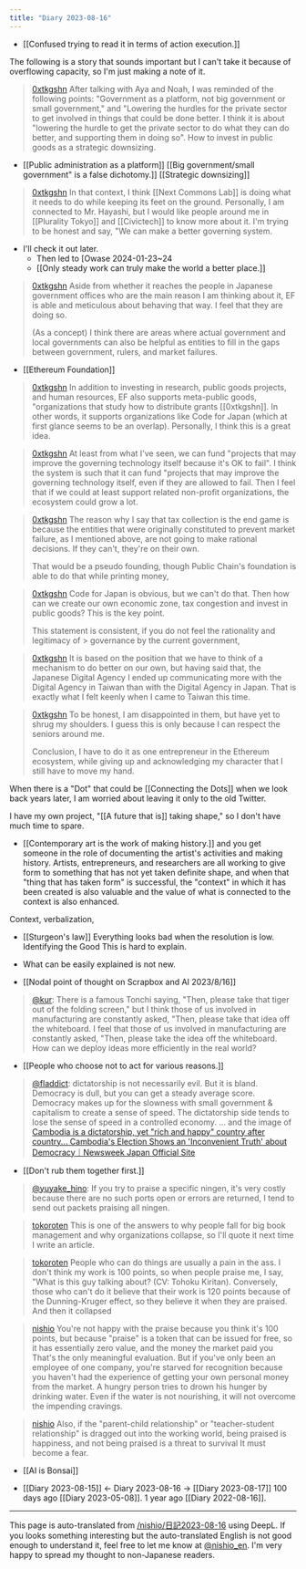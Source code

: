```yaml
---
title: "Diary 2023-08-16"
---
```


- [[Confused trying to read it in terms of action execution.]]


The following is a story that sounds important but I can't take it because of overflowing capacity, so I'm just making a note of it.
> [0xtkgshn](https://twitter.com/0xtkgshn/status/1691446051507773444) After talking with Aya and Noah, I was reminded of the following points: "Government as a platform, not big government or small government," and "Lowering the hurdles for the private sector to get involved in things that could be done better. I think it is about "lowering the hurdle to get the private sector to do what they can do better, and supporting them in doing so". How to invest in public goods as a strategic downsizing.
- [[Public administration as a platform]]
[[Big government/small government" is a false dichotomy.]]
[[Strategic downsizing]]

> [0xtkgshn](https://twitter.com/0xtkgshn/status/1691446569512673280) In that context, I think [[Next Commons Lab]] is doing what it needs to do while keeping its feet on the ground. Personally, I am connected to Mr. Hayashi, but I would like people around me in [[Plurality Tokyo]] and [[Civictech]] to know more about it. I'm trying to be honest and say, "We can make a better governing system.
- I'll check it out later.
    - Then led to [Owase 2024-01-23~24
    - [[Only steady work can truly make the world a better place.]]

> [0xtkgshn](https://twitter.com/0xtkgshn/status/1691447201099329536) Aside from whether it reaches the people in Japanese government offices who are the main reason I am thinking about it, EF is able and meticulous about behaving that way. I feel that they are doing so.
>
>  (As a concept) I think there are areas where actual government and local governments can also be helpful as entities to fill in the gaps between government, rulers, and market failures.
- [[Ethereum Foundation]]

> [0xtkgshn](https://twitter.com/0xtkgshn/status/1691448283775000576) In addition to investing in research, public goods projects, and human resources, EF also supports meta-public goods, "organizations that study how to distribute grants [[0xtkgshn]]. In other words, it supports organizations like Code for Japan (which at first glance seems to be an overlap). Personally, I think this is a great idea.

> [0xtkgshn](https://twitter.com/0xtkgshn/status/1691448676168974336) At least from what I've seen, we can fund "projects that may improve the governing technology itself because it's OK to fail". I think the system is such that it can fund "projects that may improve the governing technology itself, even if they are allowed to fail. Then I feel that if we could at least support related non-profit organizations, the ecosystem could grow a lot.

> [0xtkgshn](https://twitter.com/0xtkgshn/status/1691449341737873410) The reason why I say that tax collection is the end game is because the entities that were originally constituted to prevent market failure, as I mentioned above, are not going to make rational decisions. If they can't, they're on their own.
>
>  That would be a pseudo founding, though Public Chain's foundation is able to do that while printing money,

> [0xtkgshn](https://twitter.com/0xtkgshn/status/1691450144187953152) Code for Japan is obvious, but we can't do that. Then how can we create our own economic zone, tax congestion and invest in public goods? This is the key point.
>
>  This statement is consistent, if you do not feel the rationality and legitimacy of > governance by the current government,

> [0xtkgshn](https://twitter.com/0xtkgshn/status/1691450533700354048) It is based on the position that we have to think of a mechanism to do better on our own, but having said that, the Japanese Digital Agency I ended up communicating more with the Digital Agency in Taiwan than with the Digital Agency in Japan. That is exactly what I felt keenly when I came to Taiwan this time.

> [0xtkgshn](https://twitter.com/0xtkgshn/status/1691450719336116224) To be honest, I am disappointed in them, but have yet to shrug my shoulders. I guess this is only because I can respect the seniors around me.
>
>  Conclusion, I have to do it as one entrepreneur in the Ethereum ecosystem, while giving up and acknowledging my character that I still have to move my hand.

When there is a "Dot" that could be [[Connecting the Dots]] when we look back years later, I am worried about leaving it only to the old Twitter.

I have my own project, "[[A future that is]] taking shape," so I don't have much time to spare.
- [[Contemporary art is the work of making history.]] and you get someone in the role of documenting the artist's activities and making history.
Artists, entrepreneurs, and researchers are all working to give form to something that has not yet taken definite shape, and when that "thing that has taken form" is successful, the "context" in which it has been created is also valuable and the value of what is connected to the context is also enhanced.

Context, verbalization,
- [[Sturgeon's law]]
Everything looks bad when the resolution is low.
Identifying the Good
This is hard to explain.
- What can be easily explained is not new.



- [[Nodal point of thought on Scrapbox and AI 2023/8/16]]



> [@kur](https://twitter.com/kur/status/1691357225787568128): There is a famous Tonchi saying, "Then, please take that tiger out of the folding screen," but I think those of us involved in manufacturing are constantly asked, "Then, please take that idea off the whiteboard. I feel that those of us involved in manufacturing are constantly asked, "Then, please take the idea off the whiteboard. How can we deploy ideas more efficiently in the real world?


- [[People who choose not to act for various reasons.]]

> [@fladdict](https://twitter.com/fladdict/status/1691641762698424485?s=46&t=gkSZtjGEtUZPO0JCzBxCBw): dictatorship is not necessarily evil. But it is bland. Democracy is dull, but you can get a steady average score.
> Democracy makes up for the slowness with small government & capitalism to create a sense of speed. The dictatorship side tends to lose the sense of speed in a controlled economy. ... and the image of
> [Cambodia is a dictatorship, yet "rich and happy" country after country... Cambodia's Election Shows an 'Inconvenient Truth' about Democracy｜Newsweek Japan Official Site](https://www.newsweekjapan.jp/kaya/2023/08/post-246.php)



- [[Don't rub them together first.]]


> [@yuyake_hino](https://twitter.com/yuyake_hino/status/1235198371775647745?s=20): If you try to praise a specific ningen, it's very costly because there are no such ports open or errors are returned, I tend to send out packets praising all ningen.

> [tokoroten](https://twitter.com/tokoroten/status/1235267217278652416) This is one of the answers to why people fall for big book management and why organizations collapse, so I'll quote it next time I write an article.

> [tokoroten](https://twitter.com/tokoroten/status/1235268249723359233) People who can do things are usually a pain in the ass.
>  I don't think my work is 100 points, so when people praise me, I say, "What is this guy talking about? (CV: Tohoku Kiritan).
>  Conversely, those who can't do it believe that their work is 120 points because of the Dunning-Kruger effect, so they believe it when they are praised.
>  And then it collapsed

> [nishio](https://twitter.com/nishio/status/1691829744256651350) You're not happy with the praise because you think it's 100 points, but because "praise" is a token that can be issued for free, so it has essentially zero value, and the money the market paid you That's the only meaningful evaluation. But if you've only been an employee of one company, you're starved for recognition because you haven't had the experience of getting your own personal money from the market. A hungry person tries to drown his hunger by drinking water. Even if the water is not nourishing, it will not overcome the impending cravings.

> [nishio](https://twitter.com/nishio/status/1691830517019345258) Also, if the "parent-child relationship" or "teacher-student relationship" is dragged out into the working world, being praised is happiness, and not being praised is a threat to survival It must become a fear.

- [[AI is Bonsai]]


- [[Diary 2023-08-15]] ← Diary 2023-08-16 → [[Diary 2023-08-17]]
100 days ago [[Diary 2023-05-08]].
1 year ago [[Diary 2022-08-16]].
---
This page is auto-translated from [/nishio/日記2023-08-16](https://scrapbox.io/nishio/日記2023-08-16) using DeepL. If you looks something interesting but the auto-translated English is not good enough to understand it, feel free to let me know at [@nishio_en](https://twitter.com/nishio_en). I'm very happy to spread my thought to non-Japanese readers.